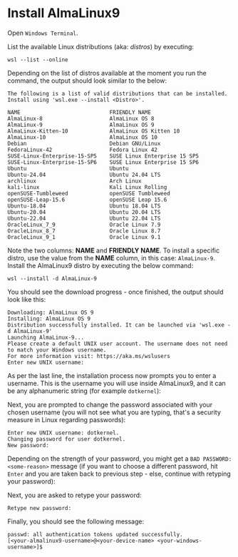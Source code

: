 # Install AlmaLinux9

Open `Windows Terminal`.

List the available Linux distributions (aka: _distros_) by executing:

```shell
wsl --list --online
```

Depending on the list of distros available at the moment you run the command, the output should look similar to the below:

```text
The following is a list of valid distributions that can be installed.
Install using 'wsl.exe --install <Distro>'.

NAME                            FRIENDLY NAME
AlmaLinux-8                     AlmaLinux OS 8
AlmaLinux-9                     AlmaLinux OS 9
AlmaLinux-Kitten-10             AlmaLinux OS Kitten 10
AlmaLinux-10                    AlmaLinux OS 10
Debian                          Debian GNU/Linux
FedoraLinux-42                  Fedora Linux 42
SUSE-Linux-Enterprise-15-SP5    SUSE Linux Enterprise 15 SP5
SUSE-Linux-Enterprise-15-SP6    SUSE Linux Enterprise 15 SP6
Ubuntu                          Ubuntu
Ubuntu-24.04                    Ubuntu 24.04 LTS
archlinux                       Arch Linux
kali-linux                      Kali Linux Rolling
openSUSE-Tumbleweed             openSUSE Tumbleweed
openSUSE-Leap-15.6              openSUSE Leap 15.6
Ubuntu-18.04                    Ubuntu 18.04 LTS
Ubuntu-20.04                    Ubuntu 20.04 LTS
Ubuntu-22.04                    Ubuntu 22.04 LTS
OracleLinux_7_9                 Oracle Linux 7.9
OracleLinux_8_7                 Oracle Linux 8.7
OracleLinux_9_1                 Oracle Linux 9.1
```

Note the two columns: **NAME** and **FRIENDLY NAME**.
To install a specific distro, use the value from the **NAME** column, in this case: `AlmaLinux-9`.
Install the AlmaLinux9 distro by executing the below command:

```shell
wsl --install -d AlmaLinux-9
```

You should see the download progress - once finished, the output should look like this:

```text
Downloading: AlmaLinux OS 9
Installing: AlmaLinux OS 9
Distribution successfully installed. It can be launched via 'wsl.exe -d AlmaLinux-9'
Launching AlmaLinux-9...
Please create a default UNIX user account. The username does not need to match your Windows username.
For more information visit: https://aka.ms/wslusers
Enter new UNIX username:
```

As per the last line, the installation process now prompts you to enter a username.
This is the username you will use inside AlmaLinux9, and it can be any alphanumeric string (for example `dotkernel`):

Next, you are prompted to change the password associated with your chosen username (you will not see what you are typing, that's a security measure in Linux regarding passwords):

```shell
Enter new UNIX username: dotkernel.
Changing password for user dotkernel.
New password:
```

Depending on the strength of your password, you might get a `BAD PASSWORD: <some-reason>` message (if you want to choose a different password, hit `Enter` and you are taken back to previous step - else, continue with retyping your password):

Next, you are asked to retype your password:

```text
Retype new password:
```

Finally, you should see the following message:

```text
passwd: all authentication tokens updated successfully.
[<your-almalinux9-username>@<your-device-name> <your-windows-username>]$
```
